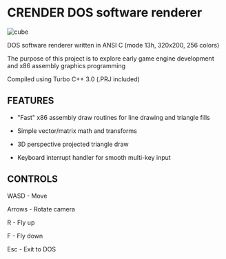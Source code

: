 # CRENDER DOS software renderer

![cube](https://media.giphy.com/media/S57czNBuL5ZxcZmrbN/giphy.gif)

DOS software renderer written in ANSI C (mode 13h, 320x200, 256 colors)

The purpose of this project is to explore early game engine
development and x86 assembly graphics programming

Compiled using Turbo C++ 3.0 (.PRJ included)

## FEATURES

- "Fast" x86 assembly draw routines for line drawing and triangle fills

- Simple vector/matrix math and transforms

- 3D perspective projected triangle draw

- Keyboard interrupt handler for smooth multi-key input

## CONTROLS

WASD - Move 

Arrows - Rotate camera

R - Fly up

F - Fly down

Esc - Exit to DOS

